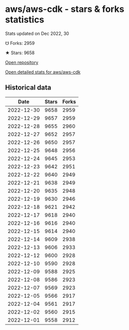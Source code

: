 # aws/aws-cdk - stars & forks statistics

Stats updated on Dec 2022, 30

☋ Forks: 2959

★ Stars: 9658

[Open repository](https://github.com/aws/aws-cdk)

[Open detailed stats for aws/aws-cdk](https://reviewgithub.com/rep/aws/aws-cdk)

## Historical data
| Date | Stars | Forks |
|------|-------|-------|
| 2022-12-30 | 9658 | 2959 | 
| 2022-12-29 | 9657 | 2959 | 
| 2022-12-28 | 9655 | 2960 | 
| 2022-12-27 | 9652 | 2957 | 
| 2022-12-26 | 9650 | 2957 | 
| 2022-12-25 | 9648 | 2956 | 
| 2022-12-24 | 9645 | 2953 | 
| 2022-12-23 | 9642 | 2951 | 
| 2022-12-22 | 9640 | 2949 | 
| 2022-12-21 | 9638 | 2949 | 
| 2022-12-20 | 9635 | 2948 | 
| 2022-12-19 | 9630 | 2946 | 
| 2022-12-18 | 9621 | 2942 | 
| 2022-12-17 | 9618 | 2940 | 
| 2022-12-16 | 9616 | 2940 | 
| 2022-12-15 | 9614 | 2940 | 
| 2022-12-14 | 9609 | 2938 | 
| 2022-12-13 | 9606 | 2933 | 
| 2022-12-12 | 9600 | 2928 | 
| 2022-12-10 | 9590 | 2928 | 
| 2022-12-09 | 9588 | 2925 | 
| 2022-12-08 | 9586 | 2923 | 
| 2022-12-07 | 9569 | 2923 | 
| 2022-12-05 | 9566 | 2917 | 
| 2022-12-04 | 9561 | 2917 | 
| 2022-12-02 | 9560 | 2915 | 
| 2022-12-01 | 9558 | 2912 | 


